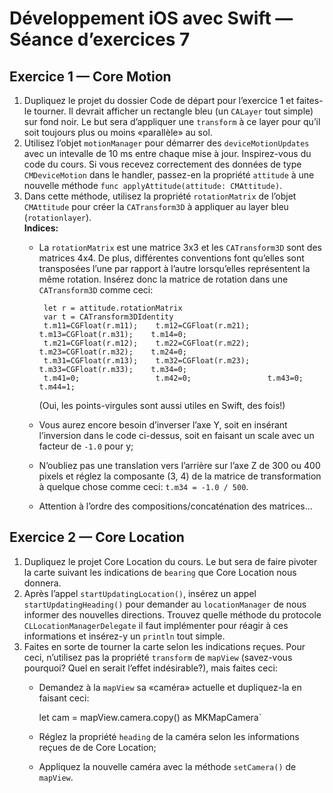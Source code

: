 # Développement iOS avec Swift — Séance d’exercices 7

## Exercice 1 — Core Motion

 1. Dupliquez le projet du dossier Code de départ pour l’exercice 1 et faites-le tourner. Il devrait afficher un rectangle bleu (un `CALayer` tout simple) sur fond noir. Le but sera d’appliquer une `transform` à ce layer pour qu’il soit toujours plus ou moins «parallèle» au sol.
 2. Utilisez l’objet `motionManager` pour démarrer des `deviceMotionUpdates` avec un intevalle de 10 ms entre chaque mise à jour. Inspirez-vous du code du cours. Si vous recevez correctement des données de type `CMDeviceMotion` dans le handler, passez-en la propriété `attitude` à une nouvelle méthode `func applyAttitude(attitude: CMAttitude)`.
 3. Dans cette méthode, utilisez la propriété `rotationMatrix` de l’objet `CMAttitude` pour créer la `CATransform3D` à appliquer au layer bleu (`rotationlayer`).<br>
    **Indices:**
     * La `rotationMatrix` est une matrice 3x3 et les `CATransform3D` sont des matrices 4x4. De plus, différentes conventions font qu’elles sont transposées l’une par rapport à l’autre lorsqu’elles représentent la même rotation. Insérez donc la matrice de rotation dans une `CATransform3D` comme ceci:

            let r = attitude.rotationMatrix
            var t = CATransform3DIdentity
            t.m11=CGFloat(r.m11);    t.m12=CGFloat(r.m21);    t.m13=CGFloat(r.m31);    t.m14=0;
            t.m21=CGFloat(r.m12);    t.m22=CGFloat(r.m22);    t.m23=CGFloat(r.m32);    t.m24=0;
            t.m31=CGFloat(r.m13);    t.m32=CGFloat(r.m23);    t.m33=CGFloat(r.m33);    t.m34=0;
            t.m41=0;                 t.m42=0;                 t.m43=0;                 t.m44=1;
       (Oui, les points-virgules sont aussi utiles en Swift, des fois!)
     * Vous aurez encore besoin d’inverser l’axe Y, soit en insérant l’inversion dans le code ci-dessus, soit en faisant un scale avec un facteur de `-1.0` pour y;
     * N’oubliez pas une translation vers l’arrière sur l’axe Z de 300 ou 400 pixels et réglez la composante (3, 4) de la matrice de transformation à quelque chose comme ceci: `t.m34 = -1.0 / 500`.
     * Attention à l’ordre des compositions/concaténation des matrices…


## Exercice 2 — Core Location
 
 1. Dupliquez le projet Core Location du cours. Le but sera de faire pivoter la carte suivant les indications de `bearing` que Core Location nous donnera.
 2. Après l’appel `startUpdatingLocation()`, insérez un appel `startUpdatingHeading()` pour demander au `locationManager` de nous informer des nouvelles directions. Trouvez quelle méthode du protocole `CLLocationManagerDelegate` il faut implémenter pour réagir à ces informations et insérez-y un `println` tout simple.
 3. Faites en sorte de tourner la carte selon les indications reçues. Pour ceci, n’utilisez pas la propriété `transform` de `mapView` (savez-vous pourquoi? Quel en serait l’effet indésirable?), mais faites ceci:
       * Demandez à la `mapView` sa «caméra» actuelle et dupliquez-la en faisant ceci:
       
            let cam = mapView.camera.copy() as MKMapCamera`
       * Réglez la propriété `heading` de la caméra selon les informations reçues de de Core Location;
       * Appliquez la nouvelle caméra avec la méthode `setCamera()` de `mapView`.